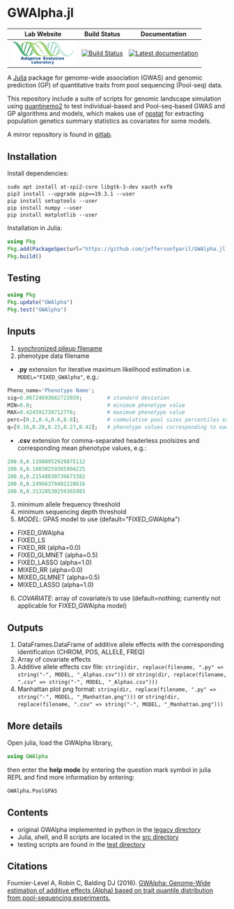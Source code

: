# GWAlpha.jl

|                                                          **Lab Website**                                                          |                                                            **Build Status**                                                             |                                                                             **Documentation**                                                                             |
|:---------------------------------------------------------------------------------------------------------------------------------:|:---------------------------------------------------------------------------------------------------------------------------------------:|:-------------------------------------------------------------------------------------------------------------------------------------------------------------------------:|
| <a href="https://adaptive-evolution.biosciences.unimelb.edu.au/"><img src="misc/Adaptive Evolution Logo mod.png" width="150"></a> | [![Build Status](https://travis-ci.com/jeffersonfparil/GWAlpha.jl.svg?branch=master)](https://travis-ci.com/jeffersonfparil/GWAlpha.jl) | <a href="https://github.com/jeffersonfparil/GWAlpha.jl/wiki" target="_blank"><img src="https://img.shields.io/badge/docs-latest-blue.svg" alt="Latest documentation"></a> |

<!--- [![CircleCI](https://circleci.com/gh/jeffersonfparil/GWAlpha.svg?style=shield)](https://circleci.com/gh/jeffersonfparil/GWAlpha) --->

A [Julia](https://julialang.org/downloads/) package for genome-wide association (GWAS) and genomic prediction (GP) of quantitative traits from pool sequencing (Pool-seq) data.

This repository include a suite of scripts for genomic landscape simulation using [quantinemo2](https://github.com/jgx65/quantinemo) to test individual-based and Pool-seq-based GWAS and GP algorithms and models, which makes use of [npstat](https://github.com/lucaferretti/npstat) for extracting population genetics summary statistics as covariates for some models.

A mirror repository is found in [gitlab](https://gitlab.com/jeffersonfparil/genomic_prediction).

## Installation
Install dependencies:
```shell
sudo apt install at-spi2-core libgtk-3-dev xauth xvfb
pip3 install --upgrade pip==19.3.1 --user
pip install setuptools --user
pip install numpy --user
pip install matplotlib --user
```
Installation in Julia:
```julia
using Pkg
Pkg.add(PackageSpec(url="https://github.com/jeffersonfparil/GWAlpha.jl.git", rev="master"))
Pkg.build()
```

## Testing
```julia
using Pkg
Pkg.update("GWAlpha")
Pkg.test("GWAlpha")
```

## Inputs

1. [synchronized pileup filename](https://sourceforge.net/p/popoolation2/wiki/Manual/)
2. phenotype data filename
- **.py** extension for iterative maximum likelihood estimation i.e. `MODEL="FIXED_GWAlpha"`, e.g.:
```julia
Pheno_name='Phenotype Name';
sig=0.06724693662723039;		# standard deviation
MIN=0.0;						# minimum phenotype value
MAX=0.424591738712776;			# maximum phenotype value
perc=[0.2,0.4,0.6,0.8];			# cummulative pool sizes percentiles excluding the last pool
q=[0.16,0.20,0.23,0.27,0.42];	# phenotype values corresponding to each percentile
```
- **.csv** extension for comma-separated headerless poolsizes and corresponding mean phenotype values, e.g.:
```julia
200.0,0.11988952929875112
200.0,0.18030259365994225
200.0,0.21548030739673382
200.0,0.24966378482228616
200.0,0.31328530259365983
```
3. minimum allele frequency threshold
4. minimum sequencing depth threshold
5. *MODEL*: GPAS model to use (default="FIXED_GWAlpha")
- FIXED_GWAlpha
- FIXED_LS
- FIXED_RR (alpha=0.0)
- FIXED_GLMNET (alpha=0.5)
- FIXED_LASSO (alpha=1.0)
- MIXED_RR (alpha=0.0)
- MIXED_GLMNET (alpha=0.5)
- MIXED_LASSO (alpha=1.0)
6. *COVARIATE*: array of covariate/s to use (default=nothing; currently not applicable for FIXED_GWAlpha model)

## Outputs

1. DataFrames.DataFrame of additive allele effects with the corresponding identification (CHROM, POS, ALLELE, FREQ)
2. Array of covariate effects
3. Additive allele effects csv file: `string(dir, replace(filename, ".py" => string("-", MODEL, "_Alphas.csv")))` or `string(dir, replace(filename, ".csv" => string("-", MODEL, "_Alphas.csv")))`
4. Manhattan plot png format: `string(dir, replace(filename, ".py" => string("-", MODEL, "_Manhattan.png")))` or `string(dir, replace(filename, ".csv" => string("-", MODEL, "_Manhattan.png")))`

## More details

Open julia, load the GWAlpha library,
```julia
using GWAlpha
```
then enter the **help mode** by entering the question mark symbol in julia REPL and find more information by entering:
```julia
GWAlpha.PoolGPAS
```

## Contents

- original GWAlpha implemented in python in the [legacy directory](https://github.com/jeffersonfparil/GWAlpha.jl/tree/master/legacy)
- Julia, shell, and R scripts are located in the [src directory](https://github.com/jeffersonfparil/GWAlpha.jl/tree/master/src)
- testing scripts are found in the [test directory](https://github.com/jeffersonfparil/GWAlpha.jl/tree/master/test)

## Citations

Fournier-Level A, Robin C, Balding DJ (2016). [GWAlpha: Genome-Wide estimation of additive effects (Alpha) based on trait quantile distribution from pool-sequencing experiments.](https://doi.org/10.1093/bioinformatics/btw805)
